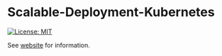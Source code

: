 # Scalable-Deployment-Kubernetes

<p>
<a href="LICENSE"><img src="https://img.shields.io/badge/License-MIT-yellow.svg" alt="License: MIT"></a>
</p>

See [website](https://adaickalavan.github.io/portfolio/scalable_deployment_kubernetes/) for information.